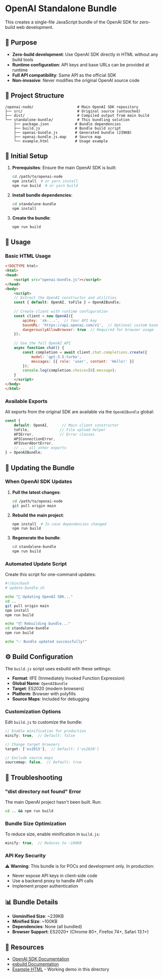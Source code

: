 # OpenAI Standalone Bundle

This creates a single-file JavaScript bundle of the OpenAI SDK for zero-build web development.

## 🎯 Purpose

- **Zero-build development**: Use OpenAI SDK directly in HTML without any build tools
- **Runtime configuration**: API keys and base URLs can be provided at runtime
- **Full API compatibility**: Same API as the official SDK
- **Non-invasive**: Never modifies the original OpenAI source code

## 📁 Project Structure

```
/openai-node/                    # Main OpenAI SDK repository
├── src/                         # Original source (untouched)
├── dist/                        # Compiled output from main build
└── standalone-bundle/           # This bundling solution
    ├── package.json            # Bundle dependencies
    ├── build.js                # Bundle build script
    ├── openai-bundle.js        # Generated bundle (239KB)
    ├── openai-bundle.js.map    # Source map
    └── example.html            # Usage example
```

## 🚀 Initial Setup

1. **Prerequisites**: Ensure the main OpenAI SDK is built:
   ```bash
   cd /path/to/openai-node
   npm install  # or yarn install
   npm run build  # or yarn build
   ```

2. **Install bundle dependencies**:
   ```bash
   cd standalone-bundle
   npm install
   ```

3. **Create the bundle**:
   ```bash
   npm run build
   ```

## 📝 Usage

### Basic HTML Usage

```html
<!DOCTYPE html>
<html>
<head>
    <script src="openai-bundle.js"></script>
</head>
<body>
    <script>
    // Extract the OpenAI constructor and utilities
    const { default: OpenAI, toFile } = OpenAIBundle;
    
    // Create client with runtime configuration
    const client = new OpenAI({ 
        apiKey: 'sk-...',  // Your API key
        baseURL: 'https://api.openai.com/v1',  // Optional custom base URL
        dangerouslyAllowBrowser: true  // Required for browser usage
    });
    
    // Use the full OpenAI API
    async function chat() {
        const completion = await client.chat.completions.create({
            model: 'gpt-3.5-turbo',
            messages: [{ role: 'user', content: 'Hello!' }]
        });
        console.log(completion.choices[0].message);
    }
    </script>
</body>
</html>
```

### Available Exports

All exports from the original SDK are available via the `OpenAIBundle` global:

```javascript
const { 
    default: OpenAI,      // Main client constructor
    toFile,              // File upload helper
    APIError,            // Error classes
    APIConnectionError,
    APIUserAbortError,
    // ... all other exports
} = OpenAIBundle;
```

## 🔄 Updating the Bundle

### When OpenAI SDK Updates

1. **Pull the latest changes**:
   ```bash
   cd /path/to/openai-node
   git pull origin main
   ```

2. **Rebuild the main project**:
   ```bash
   npm install  # In case dependencies changed
   npm run build
   ```

3. **Regenerate the bundle**:
   ```bash
   cd standalone-bundle
   npm run build
   ```

### Automated Update Script

Create this script for one-command updates:

```bash
#!/bin/bash
# update-bundle.sh

echo "🔄 Updating OpenAI SDK..."
cd ..
git pull origin main
npm install
npm run build

echo "📦 Rebuilding bundle..."
cd standalone-bundle
npm run build

echo "✅ Bundle updated successfully!"
```

## ⚙️ Build Configuration

The `build.js` script uses esbuild with these settings:

- **Format**: IIFE (Immediately Invoked Function Expression)
- **Global Name**: `OpenAIBundle`
- **Target**: ES2020 (modern browsers)
- **Platform**: Browser with polyfills
- **Source Maps**: Included for debugging

### Customization Options

Edit `build.js` to customize the bundle:

```javascript
// Enable minification for production
minify: true,  // Default: false

// Change target browsers
target: ['es2015'],  // Default: ['es2020']

// Exclude source maps
sourcemap: false,  // Default: true
```

## 🐛 Troubleshooting

### "dist directory not found" Error

The main OpenAI project hasn't been built. Run:
```bash
cd .. && npm run build
```

### Bundle Size Optimization

To reduce size, enable minification in `build.js`:
```javascript
minify: true,  // Reduces to ~100KB
```

### API Key Security

⚠️ **Warning**: This bundle is for POCs and development only. In production:
- Never expose API keys in client-side code
- Use a backend proxy to handle API calls
- Implement proper authentication

## 📊 Bundle Details

- **Unminified Size**: ~239KB
- **Minified Size**: ~100KB
- **Dependencies**: None (all bundled)
- **Browser Support**: ES2020+ (Chrome 80+, Firefox 74+, Safari 13.1+)

## 🔗 Resources

- [OpenAI SDK Documentation](https://github.com/openai/openai-node)
- [esbuild Documentation](https://esbuild.github.io/)
- [Example HTML](./example.html) - Working demo in this directory